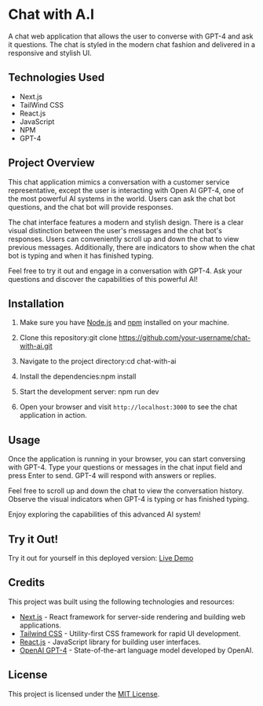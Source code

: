# Chat with A.I

A chat web application that allows the user to converse with GPT-4 and ask it questions. The chat is styled in the modern chat fashion and delivered in a responsive and stylish UI.

## Technologies Used

- Next.js
- TailWind CSS
- React.js
- JavaScript
- NPM
- GPT-4

## Project Overview

This chat application mimics a conversation with a customer service representative, except the user is interacting with Open AI GPT-4, one of the most powerful AI systems in the world. Users can ask the chat bot questions, and the chat bot will provide responses.

The chat interface features a modern and stylish design. There is a clear visual distinction between the user's messages and the chat bot's responses. Users can conveniently scroll up and down the chat to view previous messages. Additionally, there are indicators to show when the chat bot is typing and when it has finished typing.

Feel free to try it out and engage in a conversation with GPT-4. Ask your questions and discover the capabilities of this powerful AI!

## Installation

1. Make sure you have [Node.js](https://nodejs.org) and [npm](https://www.npmjs.com/) installed on your machine.

2. Clone this repository:git clone https://github.com/your-username/chat-with-ai.git

3. Navigate to the project directory:cd chat-with-ai

4. Install the dependencies:npm install

5. Start the development server: npm run dev

6. Open your browser and visit `http://localhost:3000` to see the chat application in action.

## Usage

Once the application is running in your browser, you can start conversing with GPT-4. Type your questions or messages in the chat input field and press Enter to send. GPT-4 will respond with answers or replies.

Feel free to scroll up and down the chat to view the conversation history. Observe the visual indicators when GPT-4 is typing or has finished typing.

Enjoy exploring the capabilities of this advanced AI system!

## Try it Out!

Try it out for yourself in this deployed version: [Live Demo](https://your-chat-with-ai-demo.com)

## Credits

This project was built using the following technologies and resources:

- [Next.js](https://nextjs.org/) - React framework for server-side rendering and building web applications.
- [Tailwind CSS](https://tailwindcss.com/) - Utility-first CSS framework for rapid UI development.
- [React.js](https://reactjs.org/) - JavaScript library for building user interfaces.
- [OpenAI GPT-4](https://openai.com/research/gpt-4) - State-of-the-art language model developed by OpenAI.

## License

This project is licensed under the [MIT License](LICENSE).
